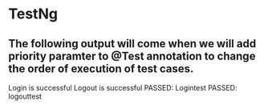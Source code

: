 # TestNg
## The following output will come when we will add priority paramter to @Test annotation to change the order of execution of test cases.

Login is successful
Logout is successful
PASSED: Logintest
PASSED: logouttest

